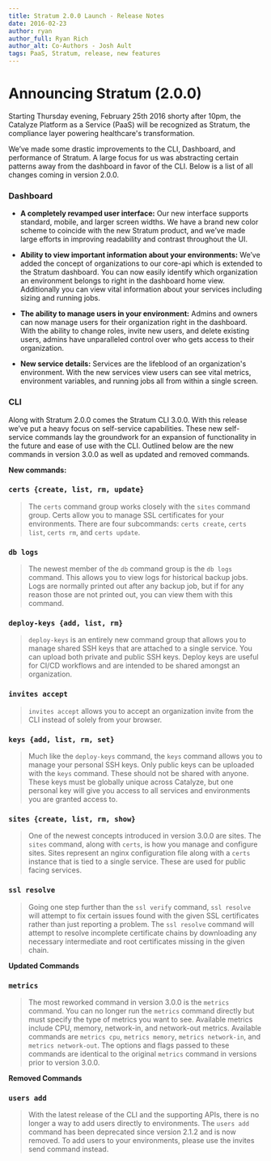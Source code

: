 ```yaml
---
title: Stratum 2.0.0 Launch - Release Notes
date: 2016-02-23
author: ryan
author_full: Ryan Rich
author_alt: Co-Authors - Josh Ault
tags: PaaS, Stratum, release, new features
---
```

# Announcing Stratum (2.0.0)

Starting Thursday evening, February 25th 2016 shorty after 10pm, the Catalyze Platform as a Service (PaaS) will be recognized as Stratum, the compliance layer powering healthcare's transformation.

We’ve made some drastic improvements to the CLI, Dashboard, and performance of Stratum. A large focus for us was abstracting certain patterns away from the dashboard in favor of the CLI. Below is a list of all changes coming in version 2.0.0.

### Dashboard

- **A completely revamped user interface:** Our new interface supports standard, mobile, and larger screen widths. We have a brand new color scheme to coincide with the new Stratum product, and we’ve made large efforts in improving readability and contrast throughout the UI.

- **Ability to view important information about your environments:** We’ve added the concept of organizations to our core-api which is extended to the Stratum dashboard. You can now easily identify which organization an environment belongs to right in the dashboard home view. Additionally you can view vital information about your services including sizing and running jobs.

- **The ability to manage users in your environment:** Admins and owners can now manage users for their organization right in the dashboard. With the ability to change roles, invite new users, and delete existing users, admins have unparalleled control over who gets access to their organization.

- **New service details:** Services are the lifeblood of an organization's environment. With the new services view users can see vital metrics, environment variables, and running jobs all from within a single screen.

### CLI

Along with Stratum 2.0.0 comes the Stratum CLI 3.0.0. With this release we’ve put a heavy focus on self-service capabilities. These new self-service commands lay the groundwork for an expansion of functionality in the future and ease of use with the CLI. Outlined below are the new commands in version 3.0.0 as well as updated and removed commands.

**New commands:**

### `certs {create, list, rm, update}`

> The `certs` command group works closely with the `sites` command group. Certs allow you to manage SSL certificates for your environments. There are four subcommands: `certs create`, `certs list`, `certs rm`, and `certs update`.

### `db logs`

> The newest member of the `db` command group is the `db logs` command. This allows you to view logs for historical backup jobs. Logs are normally printed out after any backup job, but if for any reason those are not printed out, you can view them with this command.

### `deploy-keys {add, list, rm}`

> `deploy-keys` is an entirely new command group that allows you to manage shared SSH keys that are attached to a single service. You can upload both private and public SSH keys. Deploy keys are useful for CI/CD workflows and are intended to be shared amongst an organization.

### `invites accept`

> `invites accept` allows you to accept an organization invite from the CLI instead of solely from your browser.

### `keys {add, list, rm, set}`

> Much like the `deploy-keys` command, the `keys` command allows you to manage your personal SSH keys. Only public keys can be uploaded with the `keys` command. These should not be shared with anyone. These keys must be globally unique across Catalyze, but one personal key will give you access to all services and environments you are granted access to.

### `sites {create, list, rm, show}`

> One of the newest concepts introduced in version 3.0.0 are sites. The `sites` command, along with `certs`, is how you manage and configure sites. Sites represent an nginx configuration file along with a `certs` instance that is tied to a single service. These are used for public facing services.

### `ssl resolve`

> Going one step further than the `ssl verify` command, `ssl resolve` will attempt to fix certain issues found with the given SSL certificates rather than just reporting a problem. The `ssl resolve` command will attempt to resolve incomplete certificate chains by downloading any necessary intermediate and root certificates missing in the given chain.

**Updated Commands**

### `metrics`

>The most reworked command in version 3.0.0 is the `metrics` command. You can no longer run the `metrics` command directly but must specify the type of metrics you want to see. Available metrics include CPU, memory, network-in, and network-out metrics. Available commands are `metrics cpu`, `metrics memory`, `metrics network-in`, and `metrics network-out`. The options and flags passed to these commands are identical to the original `metrics` command in versions prior to version 3.0.0.

**Removed Commands**

### `users add`

> With the latest release of the CLI and the supporting APIs, there is no longer a way to add users directly to environments. The `users add` command has been deprecated since version 2.1.2 and is now removed. To add users to your environments, please use the invites send command instead.
